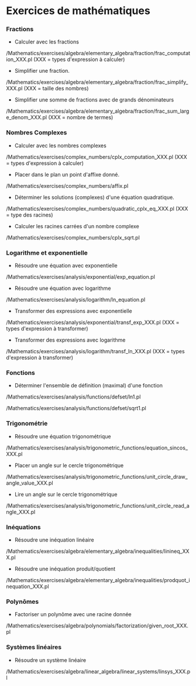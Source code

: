 # Exercices de mathématiques


### Fractions

* Calculer avec les fractions

/Mathematics/exercises/algebra/elementary_algebra/fraction/frac_computation_XXX.pl (XXX = types d'expression à calculer)

* Simplifier une fraction.

/Mathematics/exercises/algebra/elementary_algebra/fraction/frac_simplify_XXX.pl (XXX = taille des nombres)

* Simplifier une somme de fractions avec de grands dénominateurs

/Mathematics/exercises/algebra/elementary_algebra/fraction/frac_sum_large_denom_XXX.pl (XXX = nombre de termes)

### Nombres Complexes

* Calculer avec les nombres complexes

/Mathematics/exercises/complex_numbers/cplx_computation_XXX.pl (XXX = types d'expression à calculer)

* Placer dans le plan un point d'affixe donné.

/Mathematics/exercises/complex_numbers/affix.pl

* Déterminer les solutions (complexes) d'une équation quadratique.

/Mathematics/exercises/complex_numbers/quadratic_cplx_eq_XXX.pl (XXX = type des racines)

* Calculer les racines carrées d'un nombre complexe

/Mathematics/exercises/complex_numbers/cplx_sqrt.pl

### Logarithme et exponentielle

* Résoudre une équation avec exponentielle

/Mathematics/exercises/analysis/exponential/exp_equation.pl

* Résoudre une équation avec logarithme

/Mathematics/exercises/analysis/logarithm/ln_equation.pl

* Transformer des expressions avec exponentielle

/Mathematics/exercises/analysis/exponential/transf_exp_XXX.pl (XXX = types d'expression à transformer)

* Transformer des expressions avec logarithme

/Mathematics/exercises/analysis/logarithm/transf_ln_XXX.pl (XXX = types d'expression à transformer)

### Fonctions

* Déterminer l'ensemble de définition (maximal) d'une fonction

/Mathematics/exercises/analysis/functions/defset/ln1.pl

/Mathematics/exercises/analysis/functions/defset/sqrt1.pl

### Trigonométrie

* Résoudre une équation trigonométrique

/Mathematics/exercises/analysis/trigonometric_functions/equation_sincos_XXX.pl

* Placer un angle sur le cercle trigonométrique

/Mathematics/exercises/analysis/trigonometric_functions/unit_circle_draw_angle_value_XXX.pl

* Lire un angle sur le cercle trigonométrique

/Mathematics/exercises/analysis/trigonometric_functions/unit_circle_read_angle_XXX.pl

### Inéquations

* Résoudre une inéquation linéaire

/Mathematics/exercises/algebra/elementary_algebra/inequalities/linineq_XXX.pl

* Résoudre une inéquation produit/quotient

/Mathematics/exercises/algebra/elementary_algebra/inequalities/prodquot_inequation_XXX.pl

### Polynômes

* Factoriser un polynôme avec une racine donnée

/Mathematics/exercises/algebra/polynomials/factorization/given_root_XXX.pl

### Systèmes linéaires

* Résoudre un système linéaire

/Mathematics/exercises/algebra/linear_algebra/linear_systems/linsys_XXX.pl


